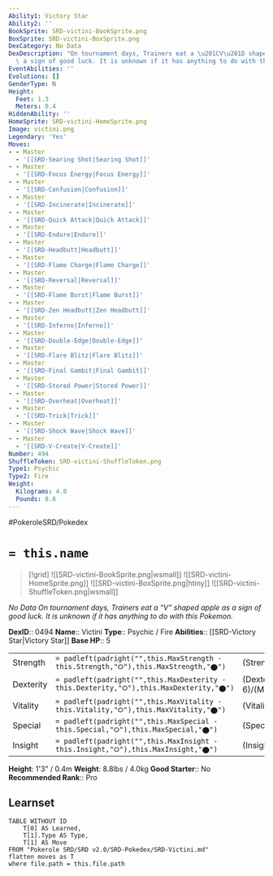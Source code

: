 ```yaml
---
Ability1: Victory Star
Ability2: ''
BookSprite: SRD-victini-BookSprite.png
BoxSprite: SRD-victini-BoxSprite.png
DexCategory: No Data
DexDescription: "On tournament days, Trainers eat a \u201CV\u201D shaped apple as\
  \ a sign of good luck. It is unknown if it has anything to do with this Pokemon."
EventAbilities: ''
Evolutions: []
GenderType: N
Height:
  Feet: 1.3
  Meters: 0.4
HiddenAbility: ''
HomeSprite: SRD-victini-HomeSprite.png
Image: victini.png
Legendary: 'Yes'
Moves:
- - Master
  - '[[SRD-Searing Shot|Searing Shot]]'
- - Master
  - '[[SRD-Focus Energy|Focus Energy]]'
- - Master
  - '[[SRD-Confusion|Confusion]]'
- - Master
  - '[[SRD-Incinerate|Incinerate]]'
- - Master
  - '[[SRD-Quick Attack|Quick Attack]]'
- - Master
  - '[[SRD-Endure|Endure]]'
- - Master
  - '[[SRD-Headbutt|Headbutt]]'
- - Master
  - '[[SRD-Flame Charge|Flame Charge]]'
- - Master
  - '[[SRD-Reversal|Reversal]]'
- - Master
  - '[[SRD-Flame Burst|Flame Burst]]'
- - Master
  - '[[SRD-Zen Headbutt|Zen Headbutt]]'
- - Master
  - '[[SRD-Inferno|Inferno]]'
- - Master
  - '[[SRD-Double-Edge|Double-Edge]]'
- - Master
  - '[[SRD-Flare Blitz|Flare Blitz]]'
- - Master
  - '[[SRD-Final Gambit|Final Gambit]]'
- - Master
  - '[[SRD-Stored Power|Stored Power]]'
- - Master
  - '[[SRD-Overheat|Overheat]]'
- - Master
  - '[[SRD-Trick|Trick]]'
- - Master
  - '[[SRD-Shock Wave|Shock Wave]]'
- - Master
  - '[[SRD-V-Create|V-Create]]'
Number: 494
ShuffleToken: SRD-victini-ShuffleToken.png
Type1: Psychic
Type2: Fire
Weight:
  Kilograms: 4.0
  Pounds: 8.8
---
```


#PokeroleSRD/Pokedex

# `= this.name`

> [!grid]
> ![[SRD-victini-BookSprite.png|wsmall]]
> ![[SRD-victini-HomeSprite.png]]
> ![[SRD-victini-BoxSprite.png|htiny]]
> ![[SRD-victini-ShuffleToken.png|wsmall]]


*No Data*
*On tournament days, Trainers eat a “V” shaped apple as a sign of good luck. It is unknown if it has anything to do with this Pokemon.*

**DexID**:: 0494
**Name**:: Victini
**Type**:: Psychic / Fire
**Abilities**:: [[SRD-Victory Star|Victory Star]]
**Base HP**:: 5

|           |                                                                                        |                                          |
| --------- | -------------------------------------------------------------------------------------- | ---------------------------------------- |
| Strength  | `= padleft(padright("",this.MaxStrength - this.Strength,"⭘"),this.MaxStrength,"⬤")`    | (Strength::6)/(MaxStrength::6)   |
| Dexterity | `= padleft(padright("",this.MaxDexterity - this.Dexterity,"⭘"),this.MaxDexterity,"⬤")` | (Dexterity:: 6)/(MaxDexterity::6) |
| Vitality  | `= padleft(padright("",this.MaxVitality - this.Vitality,"⭘"),this.MaxVitality,"⬤")`    | (Vitality::6)/(MaxVitality::6)   |
| Special   | `= padleft(padright("",this.MaxSpecial - this.Special,"⭘"),this.MaxSpecial,"⬤")`       | (Special::6)/(MaxSpecial::6)     |
| Insight   | `= padleft(padright("",this.MaxInsight - this.Insight,"⭘"),this.MaxInsight,"⬤")`       | (Insight::6)/(MaxInsight::6)     |

**Height**: 1'3" / 0.4m
**Weight**: 8.8lbs / 4.0kg
**Good Starter**:: No
**Recommended Rank**:: Pro

## Learnset

```dataview
TABLE WITHOUT ID
    T[0] AS Learned,
    T[1].Type AS Type,
    T[1] AS Move
FROM "Pokerole SRD/SRD v2.0/SRD-Pokedex/SRD-Victini.md"
flatten moves as T
where file.path = this.file.path
```
